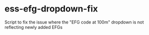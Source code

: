 # ess-efg-dropdown-fix
Script to fix the issue where the "EFG code at 100m" dropdown is not reflecting newly added EFGs
